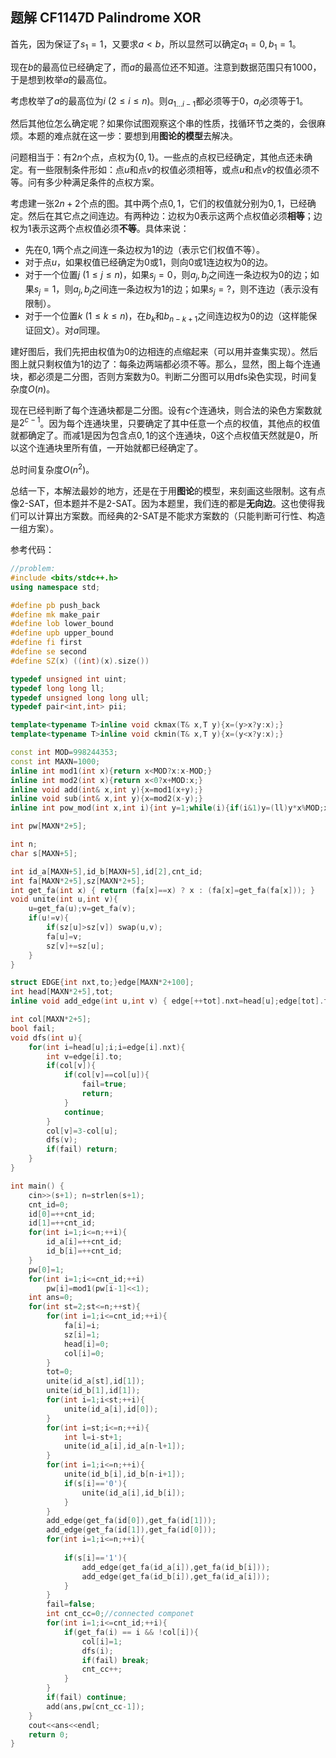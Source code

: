 ## 题解 CF1147D Palindrome XOR

首先，因为保证了$s_1=1$，又要求$a<b$，所以显然可以确定$a_1=0,b_1=1$。

现在$b$的最高位已经确定了，而$a$的最高位还不知道。注意到数据范围只有$1000$，于是想到枚举$a$的最高位。

考虑枚举了$a$的最高位为$i$ ($2\leq i\leq n$)。则$a_{1\dots i-1}$都必须等于$0$，$a_i$必须等于$1$。

然后其他位怎么确定呢？如果你试图观察这个串的性质，找循环节之类的，会很麻烦。本题的难点就在这一步：要想到用**图论的模型**去解决。

问题相当于：有$2n$个点，点权为$\{0,1\}$。一些点的点权已经确定，其他点还未确定。有一些限制条件形如：点$u$和点$v$的权值必须相等，或点$u$和点$v$的权值必须不等。问有多少种满足条件的点权方案。

考虑建一张$2n+2$个点的图。其中两个点$0,1$，它们的权值就分别为$0,1$，已经确定。然后在其它点之间连边。有两种边：边权为$0$表示这两个点权值必须**相等**；边权为$1$表示这两个点权值必须**不等**。具体来说：

- 先在$0,1$两个点之间连一条边权为$1$的边（表示它们权值不等）。
- 对于点$u$，如果权值已经确定为$0$或$1$，则向$0$或$1$连边权为$0$的边。
- 对于一个位置$j$ ($1\leq j\leq n$)，如果$s_j=0$，则$a_j,b_j$之间连一条边权为$0$的边；如果$s_j=1$，则$a_j,b_j$之间连一条边权为$1$的边；如果$s_j=\text{?}$，则不连边（表示没有限制）。
- 对于一个位置$k$ ($1\leq k\leq n$)，在$b_k$和$b_{n-k+1}$之间连边权为$0$的边（这样能保证回文）。对$a$同理。

建好图后，我们先把由权值为$0$的边相连的点缩起来（可以用并查集实现）。然后图上就只剩权值为$1$的边了：每条边两端都必须不等。那么，显然，图上每个连通块，都必须是二分图，否则方案数为$0$。判断二分图可以用$\text{dfs}$染色实现，时间复杂度$O(n)$。

现在已经判断了每个连通块都是二分图。设有$c$个连通块，则合法的染色方案数就是$2^{c-1}$。因为每个连通块里，只要确定了其中任意一个点的权值，其他点的权值就都确定了。而减$1$是因为包含点$0,1$的这个连通块，$0$这个点权值天然就是$0$，所以这个连通块里所有值，一开始就都已经确定了。

总时间复杂度$O(n^2)$。

总结一下，本解法最妙的地方，还是在于用**图论**的模型，来刻画这些限制。这有点像$\text{2-SAT}$，但本题并不是$\text{2-SAT}$。因为本题里，我们连的都是**无向边**。这也使得我们可以计算出方案数。而经典的$\text{2-SAT}$是不能求方案数的（只能判断可行性、构造一组方案）。

参考代码：

```cpp
//problem:
#include <bits/stdc++.h>
using namespace std;

#define pb push_back
#define mk make_pair
#define lob lower_bound
#define upb upper_bound
#define fi first
#define se second
#define SZ(x) ((int)(x).size())

typedef unsigned int uint;
typedef long long ll;
typedef unsigned long long ull;
typedef pair<int,int> pii;

template<typename T>inline void ckmax(T& x,T y){x=(y>x?y:x);}
template<typename T>inline void ckmin(T& x,T y){x=(y<x?y:x);}

const int MOD=998244353;
const int MAXN=1000;
inline int mod1(int x){return x<MOD?x:x-MOD;}
inline int mod2(int x){return x<0?x+MOD:x;}
inline void add(int& x,int y){x=mod1(x+y);}
inline void sub(int& x,int y){x=mod2(x-y);}
inline int pow_mod(int x,int i){int y=1;while(i){if(i&1)y=(ll)y*x%MOD;x=(ll)x*x%MOD;i>>=1;}return y;}

int pw[MAXN*2+5];

int n;
char s[MAXN+5];

int id_a[MAXN+5],id_b[MAXN+5],id[2],cnt_id;
int fa[MAXN*2+5],sz[MAXN*2+5];
int get_fa(int x) { return (fa[x]==x) ? x : (fa[x]=get_fa(fa[x])); }
void unite(int u,int v){
	u=get_fa(u);v=get_fa(v);
	if(u!=v){
		if(sz[u]>sz[v]) swap(u,v);
		fa[u]=v;
		sz[v]+=sz[u];
	}
}

struct EDGE{int nxt,to;}edge[MAXN*2+100];
int head[MAXN*2+5],tot;
inline void add_edge(int u,int v) { edge[++tot].nxt=head[u];edge[tot].to=v;head[u]=tot; }

int col[MAXN*2+5];
bool fail;
void dfs(int u){
	for(int i=head[u];i;i=edge[i].nxt){
		int v=edge[i].to;
		if(col[v]){
			if(col[v]==col[u]){
				fail=true;
				return;
			}
			continue;
		}
		col[v]=3-col[u];
		dfs(v);
		if(fail) return;
	}
}

int main() {
	cin>>(s+1); n=strlen(s+1);
	cnt_id=0;
	id[0]=++cnt_id;
	id[1]=++cnt_id;
	for(int i=1;i<=n;++i){
		id_a[i]=++cnt_id;
		id_b[i]=++cnt_id;
	}
	pw[0]=1;
	for(int i=1;i<=cnt_id;++i)
		pw[i]=mod1(pw[i-1]<<1);
	int ans=0;
	for(int st=2;st<=n;++st){
		for(int i=1;i<=cnt_id;++i){
			fa[i]=i;
			sz[i]=1;
			head[i]=0;
			col[i]=0;
		}
		tot=0;
		unite(id_a[st],id[1]);
		unite(id_b[1],id[1]);
		for(int i=1;i<st;++i){
			unite(id_a[i],id[0]);
		}
		for(int i=st;i<=n;++i){
			int l=i-st+1;
			unite(id_a[i],id_a[n-l+1]);
		}
		for(int i=1;i<=n;++i){
			unite(id_b[i],id_b[n-i+1]);
			if(s[i]=='0'){
				unite(id_a[i],id_b[i]);
			}
		}
		add_edge(get_fa(id[0]),get_fa(id[1]));
		add_edge(get_fa(id[1]),get_fa(id[0]));
		for(int i=1;i<=n;++i){
			
			if(s[i]=='1'){
				add_edge(get_fa(id_a[i]),get_fa(id_b[i]));
				add_edge(get_fa(id_b[i]),get_fa(id_a[i]));
			}
		}
		fail=false;
		int cnt_cc=0;//connected componet
		for(int i=1;i<=cnt_id;++i){
			if(get_fa(i) == i && !col[i]){
				col[i]=1;
				dfs(i);
				if(fail) break;
				cnt_cc++;
			}
		}
		if(fail) continue;
		add(ans,pw[cnt_cc-1]);
	}
	cout<<ans<<endl;
	return 0;
}
```

